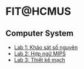 # FIT@HCMUS
## Computer System
- [Lab 1: Khảo sát số nguyên](./20120298_BT01/)
- [Lab 2: Hợp ngữ MIPS](./20120298_BT02/)
- [Lab 3: Thiết kế mạch](./20120298_BT03/)